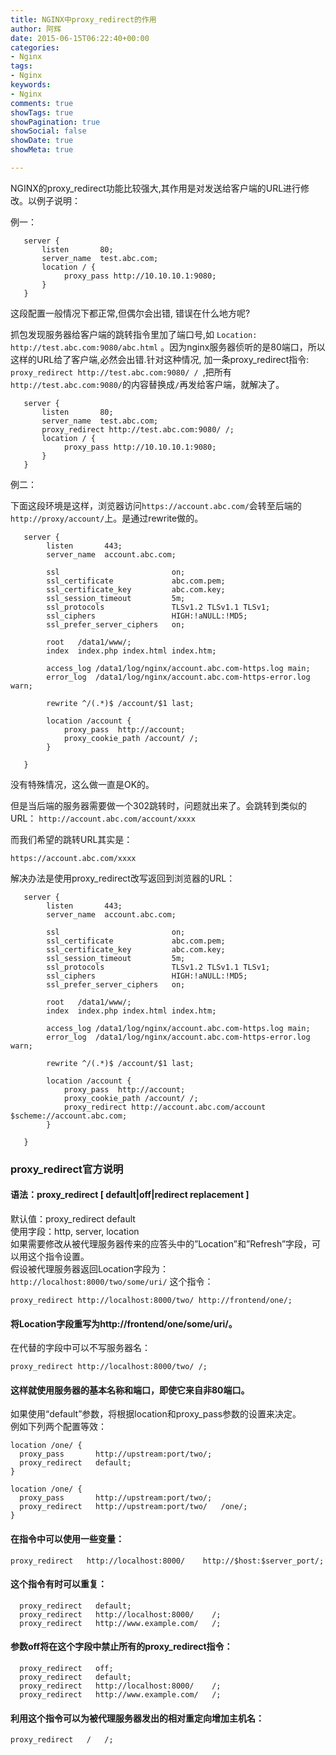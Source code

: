 ```yaml
---
title: NGINX中proxy_redirect的作用
author: 阿辉
date: 2015-06-15T06:22:40+00:00
categories:
- Nginx
tags:
- Nginx
keywords:
- Nginx
comments: true
showTags: true
showPagination: true
showSocial: false
showDate: true
showMeta: true

---
```

NGINX的proxy_redirect功能比较强大,其作用是对发送给客户端的URL进行修改。以例子说明：

例一：
```
   server {
       listen       80;
       server_name  test.abc.com;
       location / {
            proxy_pass http://10.10.10.1:9080;
       }
   }
```

这段配置一般情况下都正常,但偶尔会出错, 错误在什么地方呢?

抓包发现服务器给客户端的跳转指令里加了端口号,如 `Location: http://test.abc.com:9080/abc.html` 。因为nginx服务器侦听的是80端口，所以这样的URL给了客户端,必然会出错.针对这种情况, 加一条proxy_redirect指令: `proxy_redirect http://test.abc.com:9080/ / `,把所有`http://test.abc.com:9080/`的内容替换成`/`再发给客户端，就解决了。
```
   server {
       listen       80;
       server_name  test.abc.com;
       proxy_redirect http://test.abc.com:9080/ /;
       location / {
            proxy_pass http://10.10.10.1:9080;
       }
   }
```
<!--more-->

例二：

下面这段环境是这样，浏览器访问`https://account.abc.com/`会转至后端的`http://proxy/account/`上。是通过rewrite做的。
```
   server {
        listen       443;
        server_name  account.abc.com;

        ssl                         on;
        ssl_certificate             abc.com.pem;
        ssl_certificate_key         abc.com.key;
        ssl_session_timeout         5m;
        ssl_protocols               TLSv1.2 TLSv1.1 TLSv1;
        ssl_ciphers                 HIGH:!aNULL:!MD5;
        ssl_prefer_server_ciphers   on;

        root   /data1/www/;
        index  index.php index.html index.htm;

        access_log /data1/log/nginx/account.abc.com-https.log main;
        error_log  /data1/log/nginx/account.abc.com-https-error.log warn;

        rewrite ^/(.*)$ /account/$1 last;

        location /account {
            proxy_pass  http://account;
            proxy_cookie_path /account/ /;
        }

   }
```

没有特殊情况，这么做一直是OK的。

但是当后端的服务器需要做一个302跳转时，问题就出来了。会跳转到类似的URL：
`http://account.abc.com/account/xxxx`

而我们希望的跳转URL其实是：

`https://account.abc.com/xxxx`

解决办法是使用proxy_redirect改写返回到浏览器的URL：

```
   server {
        listen       443;
        server_name  account.abc.com;

        ssl                         on;
        ssl_certificate             abc.com.pem;
        ssl_certificate_key         abc.com.key;
        ssl_session_timeout         5m;
        ssl_protocols               TLSv1.2 TLSv1.1 TLSv1;
        ssl_ciphers                 HIGH:!aNULL:!MD5;
        ssl_prefer_server_ciphers   on;

        root   /data1/www/;
        index  index.php index.html index.htm;

        access_log /data1/log/nginx/account.abc.com-https.log main;
        error_log  /data1/log/nginx/account.abc.com-https-error.log warn;

        rewrite ^/(.*)$ /account/$1 last;

        location /account {
            proxy_pass  http://account;
            proxy_cookie_path /account/ /;
            proxy_redirect http://account.abc.com/account $scheme://account.abc.com;
        }

   }
```

### proxy_redirect官方说明

#### 语法：proxy_redirect [ default|off|redirect replacement ]  
默认值：proxy_redirect default  
使用字段：http, server, location  
如果需要修改从被代理服务器传来的应答头中的&#8221;Location&#8221;和&#8221;Refresh&#8221;字段，可以用这个指令设置。  
假设被代理服务器返回Location字段为： `http://localhost:8000/two/some/uri/`
这个指令：

`proxy_redirect http://localhost:8000/two/ http://frontend/one/;`

#### 将Location字段重写为http://frontend/one/some/uri/。  
在代替的字段中可以不写服务器名：

`proxy_redirect http://localhost:8000/two/ /;`

#### 这样就使用服务器的基本名称和端口，即使它来自非80端口。  
如果使用“default”参数，将根据location和proxy_pass参数的设置来决定。  
例如下列两个配置等效：

```
location /one/ {
  proxy_pass       http://upstream:port/two/;
  proxy_redirect   default;
}
 
location /one/ {
  proxy_pass       http://upstream:port/two/;
  proxy_redirect   http://upstream:port/two/   /one/;
}
```

#### 在指令中可以使用一些变量：

`proxy_redirect   http://localhost:8000/    http://$host:$server_port/;`

#### 这个指令有时可以重复：

```
  proxy_redirect   default;
  proxy_redirect   http://localhost:8000/    /;
  proxy_redirect   http://www.example.com/   /;
```

#### 参数off将在这个字段中禁止所有的proxy_redirect指令：

```
  proxy_redirect   off;
  proxy_redirect   default;
  proxy_redirect   http://localhost:8000/    /;
  proxy_redirect   http://www.example.com/   /;
```

#### 利用这个指令可以为被代理服务器发出的相对重定向增加主机名：

`proxy_redirect   /   /;`
